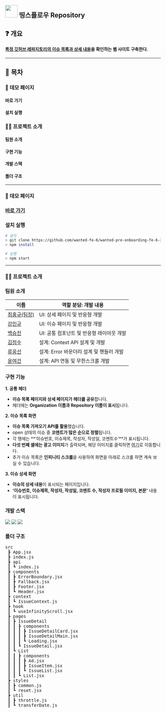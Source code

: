 ## <img src='https://cdn-icons-png.flaticon.com/512/25/25231.png' width='40'/> 띵스플로우 Repository

## ❓ 개요
#### [특정 깃허브 레파지토리의 이슈 목록과 상세 내용](https://github.com/angular/angular-cli)을 확인하는 웹 사이트 구축한다.

***

## 📜 목차

### 🔗 데모 페이지

#### 바로 가기

#### 설치 실행

### 💁‍♂️ 프로젝트 소개

#### 팀원 소개 

#### 구현 기능

#### 개발 스택 

#### 폴더 구조 

***

### 🔗 데모 페이지

### [바로 가기](https://wanted-pre-onboarding-fe-6-3-1.vercel.app/)

### 설치 실행

```bash
# 설치
> git clone https://github.com/wanted-fe-6/wanted-pre-onboarding-fe-6-3-1.git
> npm install

# 실행
> npm start
```

***

### 💁‍♂️ 프로젝트 소개

### 팀원 소개

|이름|역할 분담: 개발 내용|
|------|---|
|[최홍규(팀장)](https://github.com/gomgun-lab)|UI: 상세 페이지 및 반응형 개발|
|[강민규](https://github.com/kagrin97)|UI: 이슈 페이지 및 반응형 개발|
|[백승전](https://github.com/BaikSeungJeon)|UI: 공통 컴포넌트 및 반응형 레이아웃 개발|
|[김정수](https://github.com/sunpl13)|설계: Context API 설계 및 개발|
|[류웅선](https://github.com/unsnruu)|설계: Error 바운더리 설계 및 핸들러 개발|
|[윤여건](https://github.com/kunnyCode)|설계: API 연동 및 무한스크롤 개발|

### 구현 기능

**1. 공통 헤더**
- **이슈 목록 페이지와 상세 페이지가 헤더를 공유**합니다.
- 헤더에는 **Organization 이름과 Repository 이름이 표시**됩니다.

**2. 이슈 목록 화면**
- **이슈 목록 가져오기 API를 활용**했습니다.
- open 상태의 이슈 중 **코멘트가 많은 순으로 정렬**됩니다.
- 각 행에는 **‘이슈번호, 이슈제목, 작성자, 작성일, 코멘트수’**가 표시됩니다.
- **다섯 번째 셀에는 광고 이미지**가 출력되며, 해당 이미지를 클릭하면 [여기](https://thingsflow.com/ko/home)로 이동합니다.
- 추가 이슈 목록은 **인피니티 스크롤**을 사용하여 화면을 아래로 스크롤 하면 계속 보실 수 있습니다.

**3. 이슈 상세 화면**
- **이슈의 상세 내용**이 표시되는 페이지입니다.
- **‘이슈번호, 이슈제목, 작성자, 작성일, 코멘트 수, 작성자 프로필 이미지, 본문'** 내용이 표시됩니다.
    
### 개발 스택

<div>
<img src="https://img.shields.io/badge/React-61DAFB?style=for-the-badge&logo=react&logoColor=white"/>
<img src="https://img.shields.io/badge/JavaScript-F7DF1E?style=for-the-badge&logo=javascript&logoColor=white"/>
<img src="https://img.shields.io/badge/styled components-DB7093?style=for-the-badge&logo=styledcomponents&logoColor=white"/>
</div>

### 폴더 구조

<pre>
src
 ┣ App.jsx
 ┣ index.js
 ┣ api
 ┃ ┗ index.js
 ┣ components
 ┃ ┣ ErrorBoundary.jsx
 ┃ ┣ Fallback.jsx
 ┃ ┣ Footer.jsx
 ┃ ┗ Header.jsx
 ┣ context
 ┃ ┗ IssueContext.js
 ┣ hook
 ┃ ┗ useInfinityScroll.jsx
 ┣ pages
 ┃ ┣ IssueDetail
 ┃ ┃ ┣ components
 ┃ ┃ ┃ ┣ IssueDetailCard.jsx
 ┃ ┃ ┃ ┣ IssueDetailMain.jsx
 ┃ ┃ ┃ ┗ Loading.jsx
 ┃ ┃ ┗ IssueDetail.jsx
 ┃ ┗ List
 ┃ ┃ ┣ components
 ┃ ┃ ┃ ┣ Ad.jsx
 ┃ ┃ ┃ ┣ IssueItem.jsx
 ┃ ┃ ┃ ┗ IssueList.jsx
 ┃ ┃ ┗ List.jsx
 ┣ styles
 ┃ ┣ common.js
 ┃ ┗ reset.jsx
 ┣ util
 ┃ ┣ throttle.js
 ┃ ┗ transferDate.js
</pre>
